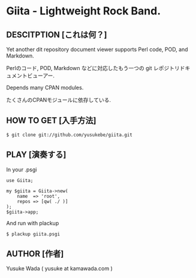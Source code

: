 # Giita - Lightweight Rock Band.

## DESCITPTION [これは何？]

Yet another dit repository document viewer supports Perl code, POD, and Markdown.

Perlのコード, POD, Markdown などに対応したもう一つの git レポジトリドキュメントビューアー.

Depends many CPAN modules.

たくさんのCPANモジュールに依存している.

## HOW TO GET [入手方法]

    $ git clone git://github.com/yusukebe/giita.git

## PLAY [演奏する]

In your .psgi

    use Giita;

    my $giita = Giita->new(
        name  => 'root',
        repos => [qw( ./ )]
    );
    $giita->app;

And run with plackup

    $ plackup giita.psgi

## AUTHOR [作者]

Yusuke Wada ( yusuke at kamawada.com )
